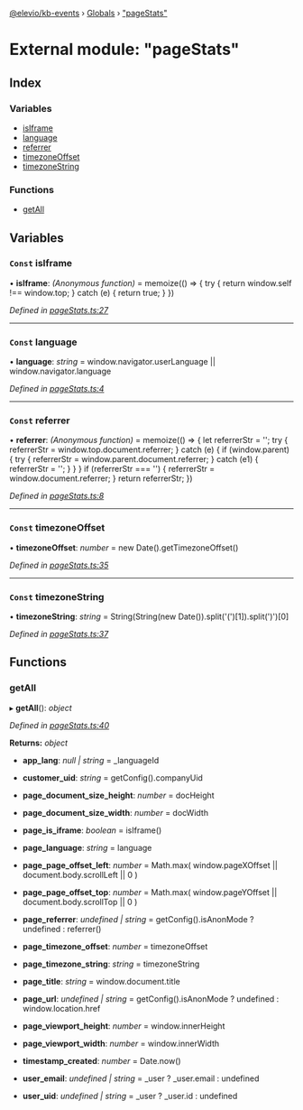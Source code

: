 [@elevio/kb-events](../README.md) › [Globals](../globals.md) › ["pageStats"](_pagestats_.md)

# External module: "pageStats"

## Index

### Variables

* [isIframe](_pagestats_.md#const-isiframe)
* [language](_pagestats_.md#const-language)
* [referrer](_pagestats_.md#const-referrer)
* [timezoneOffset](_pagestats_.md#const-timezoneoffset)
* [timezoneString](_pagestats_.md#const-timezonestring)

### Functions

* [getAll](_pagestats_.md#getall)

## Variables

### `Const` isIframe

• **isIframe**: *(Anonymous function)* = memoize(() => {
  try {
    return window.self !== window.top;
  } catch (e) {
    return true;
  }
})

*Defined in [pageStats.ts:27](https://github.com/elevio/kb-events/blob/11baa8d/src/pageStats.ts#L27)*

___

### `Const` language

• **language**: *string* = window.navigator.userLanguage || window.navigator.language

*Defined in [pageStats.ts:4](https://github.com/elevio/kb-events/blob/11baa8d/src/pageStats.ts#L4)*

___

### `Const` referrer

• **referrer**: *(Anonymous function)* = memoize(() => {
  let referrerStr = '';
  try {
    referrerStr = window.top.document.referrer;
  } catch (e) {
    if (window.parent) {
      try {
        referrerStr = window.parent.document.referrer;
      } catch (e1) {
        referrerStr = '';
      }
    }
  }
  if (referrerStr === '') {
    referrerStr = window.document.referrer;
  }
  return referrerStr;
})

*Defined in [pageStats.ts:8](https://github.com/elevio/kb-events/blob/11baa8d/src/pageStats.ts#L8)*

___

### `Const` timezoneOffset

• **timezoneOffset**: *number* = new Date().getTimezoneOffset()

*Defined in [pageStats.ts:35](https://github.com/elevio/kb-events/blob/11baa8d/src/pageStats.ts#L35)*

___

### `Const` timezoneString

• **timezoneString**: *string* = String(String(new Date()).split('(')[1]).split(')')[0]

*Defined in [pageStats.ts:37](https://github.com/elevio/kb-events/blob/11baa8d/src/pageStats.ts#L37)*

## Functions

###  getAll

▸ **getAll**(): *object*

*Defined in [pageStats.ts:40](https://github.com/elevio/kb-events/blob/11baa8d/src/pageStats.ts#L40)*

**Returns:** *object*

* **app_lang**: *null | string* = _languageId

* **customer_uid**: *string* = getConfig().companyUid

* **page_document_size_height**: *number* = docHeight

* **page_document_size_width**: *number* = docWidth

* **page_is_iframe**: *boolean* = isIframe()

* **page_language**: *string* = language

* **page_page_offset_left**: *number* = Math.max(
      window.pageXOffset || document.body.scrollLeft || 0
    )

* **page_page_offset_top**: *number* = Math.max(
      window.pageYOffset || document.body.scrollTop || 0
    )

* **page_referrer**: *undefined | string* = getConfig().isAnonMode ? undefined : referrer()

* **page_timezone_offset**: *number* = timezoneOffset

* **page_timezone_string**: *string* = timezoneString

* **page_title**: *string* = window.document.title

* **page_url**: *undefined | string* = getConfig().isAnonMode ? undefined : window.location.href

* **page_viewport_height**: *number* = window.innerHeight

* **page_viewport_width**: *number* = window.innerWidth

* **timestamp_created**: *number* = Date.now()

* **user_email**: *undefined | string* = _user ? _user.email : undefined

* **user_uid**: *undefined | string* = _user ? _user.id : undefined
